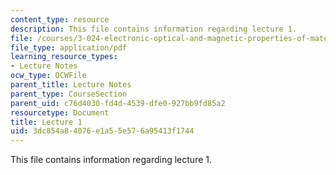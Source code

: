 ```yaml
---
content_type: resource
description: This file contains information regarding lecture 1.
file: /courses/3-024-electronic-optical-and-magnetic-properties-of-materials-spring-2013/3dc854a84076e1a55e576a95413f1744_MIT3_024S13_2012lec1.pdf
file_type: application/pdf
learning_resource_types:
- Lecture Notes
ocw_type: OCWFile
parent_title: Lecture Notes
parent_type: CourseSection
parent_uid: c76d4030-fd4d-4539-dfe0-927bb9fd85a2
resourcetype: Document
title: Lecture 1
uid: 3dc854a8-4076-e1a5-5e57-6a95413f1744
---
```

This file contains information regarding lecture 1.

